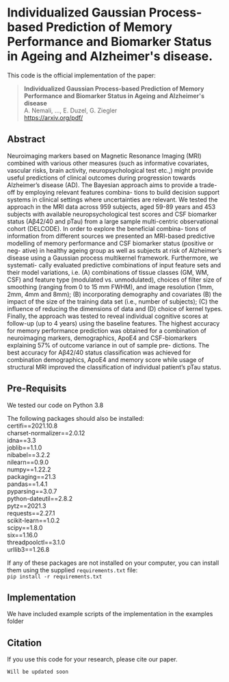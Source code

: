 # Individualized Gaussian Process-based Prediction of Memory Performance and Biomarker Status in Ageing and Alzheimer's disease.

This code is the official implementation of the paper:
> **Individualized Gaussian Process-based Prediction of Memory Performance and Biomarker Status in Ageing and Alzheimer's disease**<br>
> A. Nemali, ...,  E. Duzel, G. Ziegler<br>
> https://arxiv.org/pdf/

## Abstract
Neuroimaging markers based on Magnetic Resonance Imaging (MRI) combined
with various other measures (such as informative covariates, vascular risks, brain
activity, neuropsychological test etc.,) might provide useful predictions of clinical
outcomes during progression towards Alzheimer’s disease (AD). The Bayesian
approach aims to provide a trade-off by employing relevant features combina-
tions to build decision support systems in clinical settings where uncertainties
are relevant. We tested the approach in the MRI data across 959 subjects, aged
59-89 years and 453 subjects with available neuropsychological test scores and
CSF biomarker status (Aβ42/40 and pTau) from a large sample multi-centric
observational cohort (DELCODE). In order to explore the beneficial combina-
tions of information from different sources we presented an MRI-based predictive
modelling of memory performance and CSF biomarker status (positive or neg-
ative) in healthy ageing group as well as subjects at risk of Alzheimer’s disease
using a Gaussian process multikernel framework. Furthermore, we systemati-
cally evaluated predictive combinations of input feature sets and their model
variations, i.e. (A) combinations of tissue classes (GM, WM, CSF) and feature
type (modulated vs. unmodulated), choices of filter size of smoothing (ranging
from 0 to 15 mm FWHM), and image resolution (1mm, 2mm, 4mm and 8mm);
(B) incorporating demography and covariates (B) the impact of the size of the
training data set (i.e., number of subjects); (C) the influence of reducing the
dimensions of data and (D) choice of kernel types. Finally, the approach was
tested to reveal individual cognitive scores at follow-up (up to 4 years) using
the baseline features. The highest accuracy for memory performance prediction
was obtained for a combination of neuroimaging markers, demographics, ApoE4
and CSF-biomarkers explaining 57% of outcome variance in out of sample pre-
dictions. The best accuracy for Aβ42/40 status classification was achieved for
combination demographics, ApoE4 and memory score while usage of structural
MRI improved the classification of individual patient’s pTau status.

## Pre-Requisits

We tested our code on Python 3.8

The following packages should also be installed: <br>
certifi==2021.10.8 <br>
charset-normalizer==2.0.12 <br>
idna==3.3<br>
joblib==1.1.0<br>
nibabel==3.2.2<br>
nilearn==0.9.0<br>
numpy==1.22.2<br>
packaging==21.3<br>
pandas==1.4.1<br>
pyparsing==3.0.7<br>
python-dateutil==2.8.2<br>
pytz==2021.3<br>
requests==2.27.1<br>
scikit-learn==1.0.2<br>
scipy==1.8.0<br>
six==1.16.0<br>
threadpoolctl==3.1.0<br>
urllib3==1.26.8

If any of these packages are not installed on your computer, you can install them using the supplied `requirements.txt` file:<br>
```pip install -r requirements.txt```

## Implementation

We have included example scripts of the implementation in the examples folder 


## Citation
If you use this code for your research, please cite our paper.
```
Will be updated soon
```

[comment]: <> (```)

[comment]: <> (@article{DELCODEGPMKL,)

[comment]: <> (  title={Style{SDF}: {H}igh-{R}esolution {3D}-{C}onsistent {I}mage and {G}eometry {G}eneration},)

[comment]: <> (  author={Or-El, Roy and)

[comment]: <> (          Luo, Xuan and)

[comment]: <> (          Shan, Mengyi and)

[comment]: <> (          Shechtman, Eli and)

[comment]: <> (          Park, Jeong Joon and)

[comment]: <> (          Kemelmacher-Shlizerman, Ira},)

[comment]: <> (  journal={arXiv preprint arXiv:2112.11427},)

[comment]: <> (  year={2021})

[comment]: <> (})

[comment]: <> (```)

